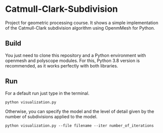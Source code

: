 # Catmull-Clark-Subdivision
Project for geometric processing course. It shows a simple implementation of the Catmull-Clark subdivision algorithm using OpenmMesh for Python.

## Build
You just need to clone this repository and a Python environment with openmesh and polyscope modules. For this, Python 3.8 version is recommended, as it works perfectly with both libraries.

## Run

For a default run just type in the terminal.

```python visualization.py```

Otherwise, you can specify the model and the level of detail given by the number of subdivisions applied to the model.

```python visualization.py --file filename --iter number_of_iterations```
